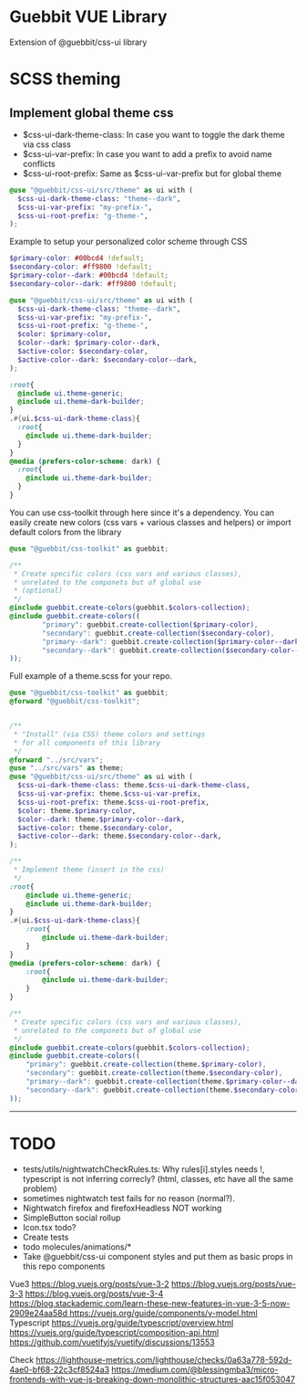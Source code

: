 # Guebbit VUE Library
Extension of @guebbit/css-ui library


# SCSS theming

## Implement global theme css

- $css-ui-dark-theme-class: In case you want to toggle the dark theme via css class
- $css-ui-var-prefix: In case you want to add a prefix to avoid name conflicts
- $css-ui-root-prefix: Same as $css-ui-var-prefix but for global theme

```scss
@use "@guebbit/css-ui/src/theme" as ui with (
  $css-ui-dark-theme-class: "theme--dark",
  $css-ui-var-prefix: "my-prefix-",
  $css-ui-root-prefix: "g-theme-",
);
```

Example to setup your personalized color scheme through CSS

```scss
$primary-color: #00bcd4 !default;
$secondary-color: #ff9800 !default;
$primary-color--dark: #00bcd4 !default;
$secondary-color--dark: #ff9800 !default;

@use "@guebbit/css-ui/src/theme" as ui with (
  $css-ui-dark-theme-class: "theme--dark",
  $css-ui-var-prefix: "my-prefix-",
  $css-ui-root-prefix: "g-theme-",
  $color: $primary-color,
  $color--dark: $primary-color--dark,
  $active-color: $secondary-color,
  $active-color--dark: $secondary-color--dark,
);

:root{
  @include ui.theme-generic;
  @include ui.theme-dark-builder;
}
.#{ui.$css-ui-dark-theme-class}{
  :root{
    @include ui.theme-dark-builder;
  }
}
@media (prefers-color-scheme: dark) {
  :root{
    @include ui.theme-dark-builder;
  }
}
```

You can use css-toolkit through here since it's a dependency.
You can easily create new colors (css vars + various classes and helpers)
or import default colors from the library

```scss
@use "@guebbit/css-toolkit" as guebbit;

/**
 * Create specific colors (css vars and various classes),
 * unrelated to the componets but of global use
 * (optional)
 */
@include guebbit.create-colors(guebbit.$colors-collection);
@include guebbit.create-colors((
        "primary": guebbit.create-collection($primary-color),
        "secondary": guebbit.create-collection($secondary-color),
        "primary--dark": guebbit.create-collection($primary-color--dark),
        "secondary--dark": guebbit.create-collection($secondary-color--dark)
));
```

Full example of a theme.scss for your repo.

```scss
@use "@guebbit/css-toolkit" as guebbit;
@forward "@guebbit/css-toolkit";


/**
 * "Install" (via CSS) theme colors and settings
 * for all components of this library
 */
@forward "../src/vars";
@use "../src/vars" as theme;
@use "@guebbit/css-ui/src/theme" as ui with (
  $css-ui-dark-theme-class: theme.$css-ui-dark-theme-class,
  $css-ui-var-prefix: theme.$css-ui-var-prefix,
  $css-ui-root-prefix: theme.$css-ui-root-prefix,
  $color: theme.$primary-color,
  $color--dark: theme.$primary-color--dark,
  $active-color: theme.$secondary-color,
  $active-color--dark: theme.$secondary-color--dark,
);

/**
 * Implement theme (insert in the css)
 */
:root{
    @include ui.theme-generic;
    @include ui.theme-dark-builder;
}
.#{ui.$css-ui-dark-theme-class}{
    :root{
        @include ui.theme-dark-builder;
    }
}
@media (prefers-color-scheme: dark) {
    :root{
        @include ui.theme-dark-builder;
    }
}

/**
 * Create specific colors (css vars and various classes),
 * unrelated to the componets but of global use
 */
@include guebbit.create-colors(guebbit.$colors-collection);
@include guebbit.create-colors((
    "primary": guebbit.create-collection(theme.$primary-color),
    "secondary": guebbit.create-collection(theme.$secondary-color),
    "primary--dark": guebbit.create-collection(theme.$primary-color--dark),
    "secondary--dark": guebbit.create-collection(theme.$secondary-color--dark)
));

```
--------------------------

# TODO

 - tests/utils/nightwatchCheckRules.ts: Why rules[i].styles needs !, typescript is not inferring correcly? (html, classes, etc have all the same problem)
 - sometimes nightwatch test fails for no reason (normal?).
 - Nightwatch firefox and firefoxHeadless NOT working
 - SimpleButton social rollup
 - Icon.tsx todo?
 - Create tests
 - todo molecules/animations/*
 - Take @guebbit/css-ui component styles and put them as basic props in this repo components

Vue3
https://blog.vuejs.org/posts/vue-3-2
https://blog.vuejs.org/posts/vue-3-3
[https://blog.vuejs.org/posts/vue-3-4
https://blog.stackademic.com/learn-these-new-features-in-vue-3-5-now-2909e24aa58d
https://vuejs.org/guide/components/v-model.html
]()
Typescript
https://vuejs.org/guide/typescript/overview.html
https://vuejs.org/guide/typescript/composition-api.html
https://github.com/vuetifyjs/vuetify/discussions/13553

Check
https://lighthouse-metrics.com/lighthouse/checks/0a63a778-592d-4ae0-bf68-22c3cf8524a3
https://medium.com/@blessingmba3/micro-frontends-with-vue-js-breaking-down-monolithic-structures-aac15f053047